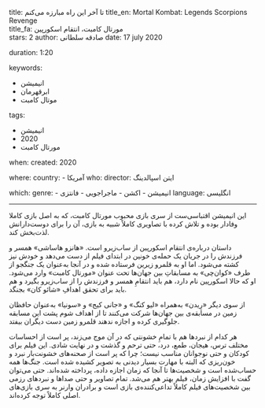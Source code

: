 
title: تا آخر این راه مبارزه می‌کنم 
title_en: Mortal Kombat: Legends Scorpions Revenge   
title_fa: مورتال کامبت، انتقام اسکورپین  
stars: 2 
author: صادقه سلطانی
date: 17 july 2020

duration: 1:20

keywords:
  - انیمیشن
  - ابرقهرمان
  - موتال کامبت 

tags:
  - انیمیشن
  - 2020
  - مورتال کامبت  

when:
  created: 2020

where:
  country:
    - آمریکا
who:
  director: ایتن اسپالدینگ

which:
  genre:
    - انیمیشن
    - اکشن
    - ماجراجویی
    - فانتزی
  language: انگلیسی

---

این انیمیشن اقتباسی‌ست از سری بازی محبوب مورتال کامبت، که به اصل بازی کاملا وفادار بوده و تلاش کرده با تصاویری کاملاً شبیه به بازی، آن را برای دوست‌دارانش لذت‌بخش کند.

داستان درباره‌ی انتقام اسکورپین از ساب‌زیرو است. «هانزو هاساشی» همسر و فرزندش را در جریان یک حمله‌ی خونین در ابتدای فیلم از دست می‌دهد و خودش نیز کشته می‌شود. اما او به قلمرو زیرین فرستاده شده و در آنجا به‌عنوان یک جنگجو از طرف «کوان‌چی» به مسابقاتِ بین جهان‌ها تحت عنوان «مورتال کامبت» وارد می‌شود. او که حالا اسکورپین نام دارد، هم باید انتقامِ همسر و فرزندش را از ساب‌زیرو بگیرد و هم باید برای تحقق اهدافِ «شائو کان» بجنگد.

از سوی دیگر «رِیدن» به‌همراه «لیو کنگ» و «جانی کیج» و «سونیا» به‌عنوان حافظان زمین در مسابقه‌ی بین جهان‌ها شرکت می‌کنند تا از اهداف شوم پشت این مسابقه جلوگیری کرده و اجازه ندهند قلمرو زمین دست دیگران بیفتد.

هر کدام از نبردها هم با تمامِ خشونتی که در آن موج می‌زند، پر است از احساسات مختلف ترس، هیجان، طمع، درد، حتی ترحم و گذشت و در نهایت شادی.
این فیلم برای کودکان و حتی نوجوانان مناسب نیست؛ چرا که پر است از صحنه‌های خشونت‌بار نبرد و خون‌ریزی که البته با مهارت بسیار دیدنی به تصویر کشیده شده است. جنگ‌ها همه حساب‌شده است و شخصیت‌ها تا آنجا که زمان اجازه داده، پرداخته شده‌اند. حتی می‌توان گفت با افزایش زمان، فیلم بهتر هم می‌شد. تمام تصاویر و حتی صداها و نبردهای رزمی بین شخصیت‌های فیلم کاملاً تداعی‌کننده‌ی بازی است و برادران وارنر به سری بازی‌های اصلی کاملاً توجه کرده‌اند.
